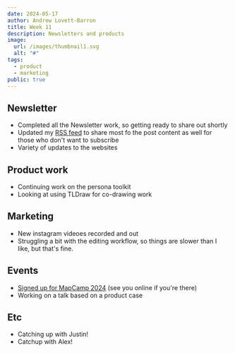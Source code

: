 ```yaml
---
date: 2024-05-17
author: Andrew Lovett-Barron
title: Week 11
description: Newsletters and products
image:
  url: /images/thumbnail1.svg
  alt: "#"
tags:
  - product
  - marketing
public: true
---
```


## Newsletter

- Completed all the Newsletter work, so getting ready to share out shortly
- Updated my [RSS feed](https://andrewlb.com/rss.xml) to share most fo the post content as well for those who don't want to subscribe
- Variety of updates to the websites

## Product work

- Continuing work on the persona toolkit
- Looking at using TLDraw for co-drawing work

## Marketing

- New instagram videoes recorded and out
- Struggling a bit with the editing workflow, so things are slower than I like, but that's fine.

## Events

- [Signed up for MapCamp 2024](https://mapcamp.co.uk/) (see you online if you're there)
- Working on a talk based on a product case

## Etc

- Catching up with Justin!
- Catchup with Alex!
